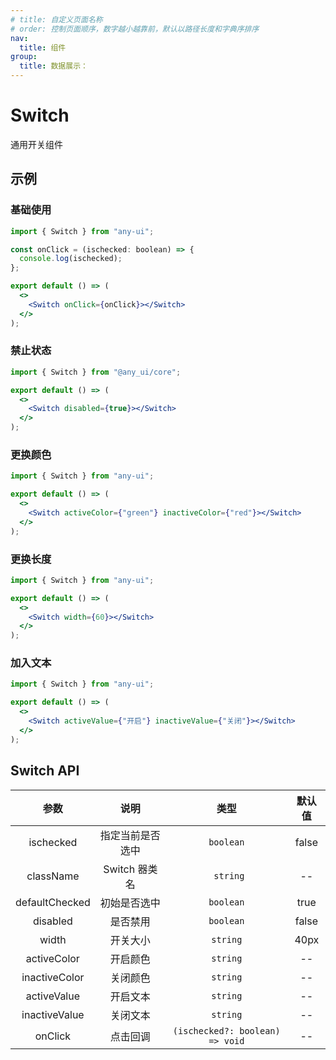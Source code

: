 ```yaml
---
# title: 自定义页面名称
# order: 控制页面顺序，数字越小越靠前，默认以路径长度和字典序排序
nav:
  title: 组件
group:
  title: 数据展示：
---
```


# Switch

通用开关组件

## 示例

### 基础使用

```jsx
import { Switch } from "any-ui";

const onClick = (ischecked: boolean) => {
  console.log(ischecked);
};

export default () => (
  <>
    <Switch onClick={onClick}></Switch>
  </>
);
```

### 禁止状态

```jsx
import { Switch } from "@any_ui/core";

export default () => (
  <>
    <Switch disabled={true}></Switch>
  </>
);
```

### 更换颜色

```jsx
import { Switch } from "any-ui";

export default () => (
  <>
    <Switch activeColor={"green"} inactiveColor={"red"}></Switch>
  </>
);
```

### 更换长度

```jsx
import { Switch } from "any-ui";

export default () => (
  <>
    <Switch width={60}></Switch>
  </>
);
```

### 加入文本

```jsx
import { Switch } from "any-ui";

export default () => (
  <>
    <Switch activeValue={"开启"} inactiveValue={"关闭"}></Switch>
  </>
);
```

## Switch API

|      参数      |       说明       |              类型               | 默认值 |
| :------------: | :--------------: | :-----------------------------: | :----: |
|   ischecked    | 指定当前是否选中 |            `boolean`            | false  |
|   className    |  Switch 器类名   |            `	string`             |   --   |
| defaultChecked |   初始是否选中   |            `boolean`            |  true  |
|    disabled    |     是否禁用     |            `boolean`            | false  |
|     width      |     开关大小     |            `string`             |  40px  |
|  activeColor   |     开启颜色     |            `string`             |   --   |
| inactiveColor  |     关闭颜色     |            `string`             |   --   |
|  activeValue   |     开启文本     |            `string`             |   --   |
| inactiveValue  |     关闭文本     |            `string`             |   --   |
|    onClick     |     点击回调     | `(ischecked?: boolean) => void` |   --   |
